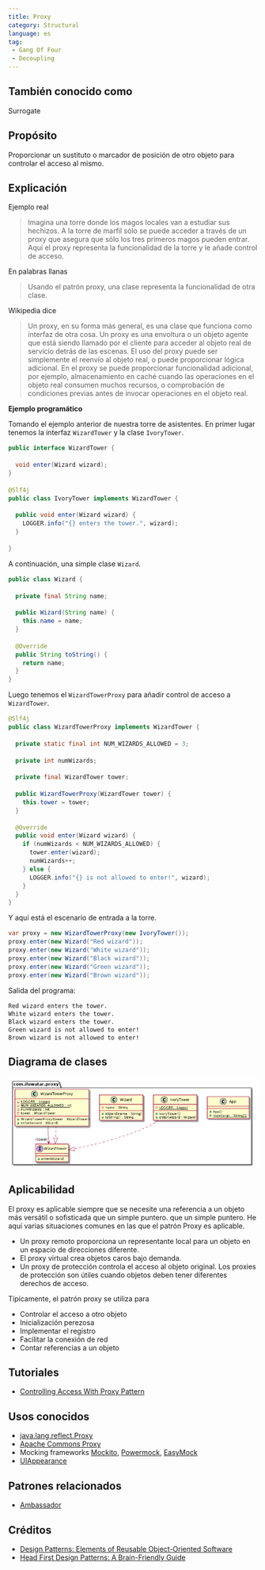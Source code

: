 ```yaml
---
title: Proxy
category: Structural
language: es
tag:
 - Gang Of Four
 - Decoupling
---
```


## También conocido como

Surrogate

## Propósito

Proporcionar un sustituto o marcador de posición de otro objeto para controlar el acceso al mismo.

## Explicación

Ejemplo real

> Imagina una torre donde los magos locales van a estudiar sus hechizos. A la torre de marfil sólo se puede acceder a través de un proxy que asegura que sólo los tres primeros magos pueden entrar. Aquí el proxy representa la funcionalidad de la torre y le añade control de acceso.

En palabras llanas

> Usando el patrón proxy, una clase representa la funcionalidad de otra clase.

Wikipedia dice

> Un proxy, en su forma más general, es una clase que funciona como interfaz de otra cosa. Un proxy es una envoltura o un objeto agente que está siendo llamado por el cliente para acceder al objeto real de servicio detrás de las escenas. El uso del proxy puede ser simplemente el reenvío al objeto real, o puede proporcionar lógica adicional. En el proxy se puede proporcionar funcionalidad adicional, por ejemplo, almacenamiento en caché cuando las operaciones en el objeto real consumen muchos recursos, o comprobación de condiciones previas antes de invocar operaciones en el objeto real.

**Ejemplo programático**

Tomando el ejemplo anterior de nuestra torre de asistentes. En primer lugar tenemos la interfaz `WizardTower` y la clase `IvoryTower`.

```java
public interface WizardTower {

  void enter(Wizard wizard);
}

@Slf4j
public class IvoryTower implements WizardTower {

  public void enter(Wizard wizard) {
    LOGGER.info("{} enters the tower.", wizard);
  }

}
```

A continuación, una simple clase `Wizard`.

```java
public class Wizard {

  private final String name;

  public Wizard(String name) {
    this.name = name;
  }

  @Override
  public String toString() {
    return name;
  }
}
```

Luego tenemos el `WizardTowerProxy` para añadir control de acceso a `WizardTower`.

```java
@Slf4j
public class WizardTowerProxy implements WizardTower {

  private static final int NUM_WIZARDS_ALLOWED = 3;

  private int numWizards;

  private final WizardTower tower;

  public WizardTowerProxy(WizardTower tower) {
    this.tower = tower;
  }

  @Override
  public void enter(Wizard wizard) {
    if (numWizards < NUM_WIZARDS_ALLOWED) {
      tower.enter(wizard);
      numWizards++;
    } else {
      LOGGER.info("{} is not allowed to enter!", wizard);
    }
  }
}
```

Y aquí está el escenario de entrada a la torre.

```java
var proxy = new WizardTowerProxy(new IvoryTower());
proxy.enter(new Wizard("Red wizard"));
proxy.enter(new Wizard("White wizard"));
proxy.enter(new Wizard("Black wizard"));
proxy.enter(new Wizard("Green wizard"));
proxy.enter(new Wizard("Brown wizard"));
```

Salida del programa:

```
Red wizard enters the tower.
White wizard enters the tower.
Black wizard enters the tower.
Green wizard is not allowed to enter!
Brown wizard is not allowed to enter!
```

## Diagrama de clases

![alt text](./etc/proxy.urm.png "Proxy pattern class diagram")

## Aplicabilidad

El proxy es aplicable siempre que se necesite una referencia a un objeto más versátil o sofisticada que un simple puntero.
que un simple puntero. He aquí varias situaciones comunes en las que el patrón Proxy es
aplicable.

* Un proxy remoto proporciona un representante local para un objeto en un espacio de direcciones diferente.
* El proxy virtual crea objetos caros bajo demanda.
* Un proxy de protección controla el acceso al objeto original. Los proxies de protección son útiles cuando
  objetos deben tener diferentes derechos de acceso.

Típicamente, el patrón proxy se utiliza para

* Controlar el acceso a otro objeto
* Inicialización perezosa
* Implementar el registro
* Facilitar la conexión de red
* Contar referencias a un objeto

## Tutoriales

* [Controlling Access With Proxy Pattern](http://java-design-patterns.com/blog/controlling-access-with-proxy-pattern/)

## Usos conocidos

* [java.lang.reflect.Proxy](http://docs.oracle.com/javase/8/docs/api/java/lang/reflect/Proxy.html)
* [Apache Commons Proxy](https://commons.apache.org/proper/commons-proxy/)
* Mocking frameworks [Mockito](https://site.mockito.org/), 
[Powermock](https://powermock.github.io/), [EasyMock](https://easymock.org/)
* [UIAppearance](https://developer.apple.com/documentation/uikit/uiappearance)

## Patrones relacionados

* [Ambassador](https://java-design-patterns.com/patterns/ambassador/)

## Créditos

* [Design Patterns: Elements of Reusable Object-Oriented Software](https://www.amazon.com/gp/product/0201633612/ref=as_li_tl?ie=UTF8&camp=1789&creative=9325&creativeASIN=0201633612&linkCode=as2&tag=javadesignpat-20&linkId=675d49790ce11db99d90bde47f1aeb59)
* [Head First Design Patterns: A Brain-Friendly Guide](https://www.amazon.com/gp/product/0596007124/ref=as_li_tl?ie=UTF8&camp=1789&creative=9325&creativeASIN=0596007124&linkCode=as2&tag=javadesignpat-20&linkId=6b8b6eea86021af6c8e3cd3fc382cb5b)
